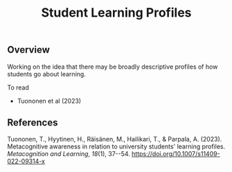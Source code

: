 ﻿---
title: Student Learning Profiles 
---

## Overview 

Working on the idea that there may be broadly descriptive profiles of how students go about learning.

To read 

- Tuononen et al (2023)

## References 

Tuononen, T., Hyytinen, H., Räisänen, M., Hailikari, T., & Parpala, A. (2023). Metacognitive awareness in relation to university students' learning profiles. *Metacognition and Learning*, *18*(1), 37--54. <https://doi.org/10.1007/s11409-022-09314-x>